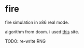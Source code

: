 # fire
fire simulation in x86 real mode.

algorithm from doom. i used [this](https://fabiensanglard.net/doom_fire_psx/) site.

TODO: re-write RNG
